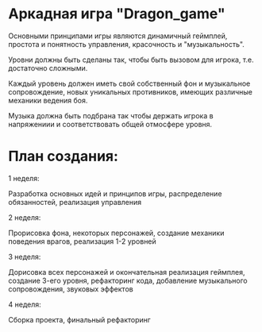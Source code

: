 # Аркадная игра "Dragon_game"

Основными принципами игры являются динамичный геймплей, простота и понятность управления, красочность и "музыкальность".

Уровни должны быть сделаны так, чтобы быть вызовом для игрока, т.е. достаточно сложными.

Каждый уровень должен иметь свой собственный фон и музыкальное сопровождение, новых уникальных противников, имеющих различные механики ведения боя.

Музыка должна быть подбрана так чтобы держать игрока в напряжениии и соответствовать общей отмосфере уровня.


# План создания:

1 неделя:

Разработка основных идей и принципов игры, распределение обязанностей, реализация управления

2 неделя:

Прорисовка фона, некоторых персонажей, создание механики поведения врагов, реализация 1-2 уровней

3 неделя:

Дорисовка всех персонажей и окончательная реализация геймплея, создание 3-его уровня, рефакторинг кода, добавление музыкального сопровождения, звуковых эффектов

4 неделя:

Сборка проекта, финальный рефакторинг
